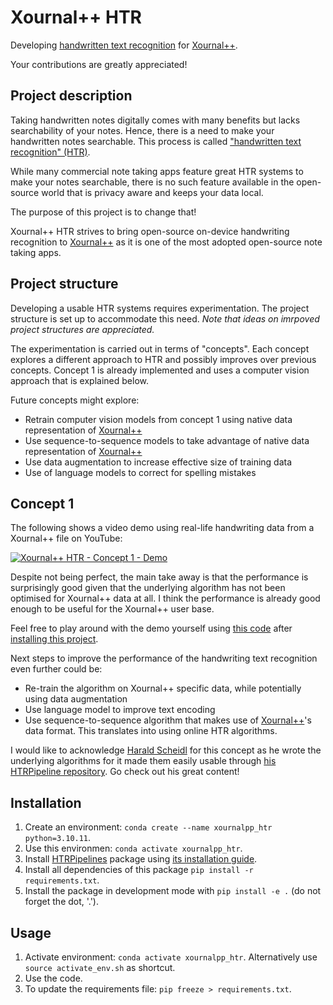 # Xournal++ HTR

Developing [handwritten text recognition](https://en.wikipedia.org/wiki/Handwriting_recognition) for [Xournal++](https://github.com/xournalpp/xournalpp).

Your contributions are greatly appreciated!

## Project description

Taking handwritten notes digitally comes with many benefits but lacks searchability of your notes. Hence, there is a need to make your handwritten notes searchable. This process is called ["handwritten text recognition" (HTR)](https://en.wikipedia.org/wiki/Handwriting_recognition).

While many commercial note taking apps feature great HTR systems to make your notes searchable, there is no such feature available in the open-source world that is privacy aware and keeps your data local.

The purpose of this project is to change that!

Xournal++ HTR strives to bring open-source on-device handwriting recognition to [Xournal++](https://github.com/xournalpp/xournalpp) as it is one of the most adopted open-source note taking apps.

## Project structure

Developing a usable HTR systems requires experimentation. The project structure is set up to accommodate this need. *Note that ideas on imrpoved project structures are appreciated.*

The experimentation is carried out in terms of "concepts". Each concept explores a different approach to HTR and possibly improves over previous concepts. Concept 1 is already implemented and uses a computer vision approach that is explained below.

Future concepts might explore:
- Retrain computer vision models from concept 1 using native data representation of [Xournal++](https://github.com/xournalpp/xournalpp)
- Use sequence-to-sequence models to take advantage of native data representation of [Xournal++](https://github.com/xournalpp/xournalpp)
- Use data augmentation to increase effective size of training data
- Use of language models to correct for spelling mistakes

## Concept 1

The following shows a video demo using real-life handwriting data from a Xournal++ file on YouTube:

[![Xournal++ HTR - Concept 1 - Demo](https://img.youtube.com/vi/FGD_O8brGNY/0.jpg)](https://www.youtube.com/watch?v=FGD_O8brGNY)

Despite not being perfect, the main take away is that the performance is surprisingly good given that the underlying algorithm has not been optimised for Xournal++ data at all. I think the performance is already good enough to be useful for the Xournal++ user base.

Feel free to play around with the demo yourself using [this code](https://github.com/PellelNitram/xournalpp_htr/blob/master/scripts/demo_concept_1.sh) after [installing this project](#Installation).

Next steps to improve the performance of the handwriting text recognition even further could be:
- Re-train the algorithm on Xournal++ specific data, while potentially using data augmentation
- Use language model to improve text encoding
- Use sequence-to-sequence algorithm that makes use of [Xournal++](https://github.com/xournalpp/xournalpp)'s data format. This translates into using online HTR algorithms.

I would like to acknowledge [Harald Scheidl](https://github.com/githubharald) for this concept as he wrote the underlying algorithms for it made them easily usable through [his HTRPipeline repository](https://github.com/githubharald/HTRPipeline). Go check out his great content!

## Installation

1. Create an environment: ``conda create --name xournalpp_htr python=3.10.11``.
2. Use this environmen: ``conda activate xournalpp_htr``.
3. Install [HTRPipelines](https://github.com/githubharald/HTRPipeline) package using [its installation guide](https://github.com/githubharald/HTRPipeline/tree/master#installation).
4. Install all dependencies of this package ``pip install -r requirements.txt``.
4. Install the package in development mode with ``pip install -e .`` (do not forget the dot, '.').

## Usage

1. Activate environment: ``conda activate xournalpp_htr``. Alternatively use ``source activate_env.sh`` as shortcut.
2. Use the code.
3. To update the requirements file: ``pip freeze > requirements.txt``.
